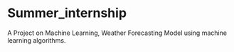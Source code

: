 # Summer_internship
A Project on Machine Learning, 
Weather Forecasting Model using machine learning algorithms.
